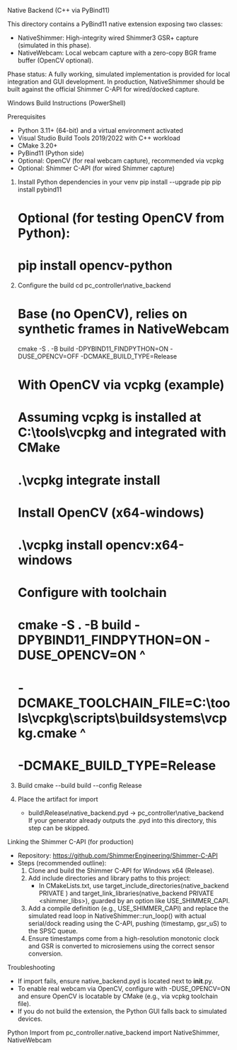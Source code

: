 Native Backend (C++ via PyBind11)

This directory contains a PyBind11 native extension exposing two classes:

- NativeShimmer: High-integrity wired Shimmer3 GSR+ capture (simulated in this phase).
- NativeWebcam: Local webcam capture with a zero-copy BGR frame buffer (OpenCV optional).

Phase status: A fully working, simulated implementation is provided for local
integration and GUI development. In production, NativeShimmer should be built
against the official Shimmer C-API for wired/docked capture.

Windows Build Instructions (PowerShell)

Prerequisites
- Python 3.11+ (64-bit) and a virtual environment activated
- Visual Studio Build Tools 2019/2022 with C++ workload
- CMake 3.20+
- PyBind11 (Python side)
- Optional: OpenCV (for real webcam capture), recommended via vcpkg
- Optional: Shimmer C-API (for wired Shimmer capture)

1) Install Python dependencies in your venv
   pip install --upgrade pip
   pip install pybind11
   # Optional (for testing OpenCV from Python):
   # pip install opencv-python

2) Configure the build
   cd pc_controller\native_backend
   # Base (no OpenCV), relies on synthetic frames in NativeWebcam
   cmake -S . -B build -DPYBIND11_FINDPYTHON=ON -DUSE_OPENCV=OFF -DCMAKE_BUILD_TYPE=Release

   # With OpenCV via vcpkg (example)
   # Assuming vcpkg is installed at C:\tools\vcpkg and integrated with CMake
   #   .\vcpkg integrate install
   # Install OpenCV (x64-windows)
   #   .\vcpkg install opencv:x64-windows
   # Configure with toolchain
   # cmake -S . -B build -DPYBIND11_FINDPYTHON=ON -DUSE_OPENCV=ON ^
   #   -DCMAKE_TOOLCHAIN_FILE=C:\tools\vcpkg\scripts\buildsystems\vcpkg.cmake ^
   #   -DCMAKE_BUILD_TYPE=Release

3) Build
   cmake --build build --config Release

4) Place the artifact for import
   - build\Release\native_backend.pyd -> pc_controller\native_backend\
   If your generator already outputs the .pyd into this directory, this step can be skipped.

Linking the Shimmer C-API (for production)
- Repository: https://github.com/ShimmerEngineering/Shimmer-C-API
- Steps (recommended outline):
  1. Clone and build the Shimmer C-API for Windows x64 (Release).
  2. Add include directories and library paths to this project:
     - In CMakeLists.txt, use target_include_directories(native_backend PRIVATE <path-to-shimmer-include>)
       and target_link_libraries(native_backend PRIVATE <shimmer_libs>), guarded by an option like USE_SHIMMER_CAPI.
  3. Add a compile definition (e.g., USE_SHIMMER_CAPI) and replace the simulated read loop in NativeShimmer::run_loop()
     with actual serial/dock reading using the C-API, pushing (timestamp, gsr_uS) to the SPSC queue.
  4. Ensure timestamps come from a high-resolution monotonic clock and GSR is converted to microsiemens using the
     correct sensor conversion.

Troubleshooting
- If import fails, ensure native_backend.pyd is located next to __init__.py.
- To enable real webcam via OpenCV, configure with -DUSE_OPENCV=ON and ensure OpenCV is locatable by CMake
  (e.g., via vcpkg toolchain file).
- If you do not build the extension, the Python GUI falls back to simulated devices.

Python Import
from pc_controller.native_backend import NativeShimmer, NativeWebcam
